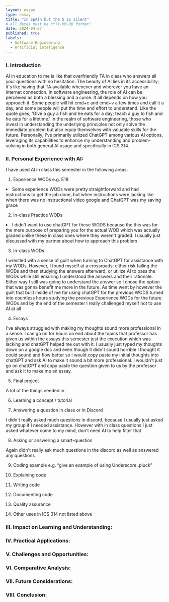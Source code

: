 ```yaml
---
layout: essay
type: essay
title: "In SpAIn but the S is silent"
# All dates must be YYYY-MM-DD format!
date: 2024-04-27
published: true
labels:
  - Software Engineering
  - Artificial inteligence
---
```


### I. Introduction
AI in education to me is like that overfriendly TA in class who answers all your questions with no hesitation. The beauty of AI lies in its accessibility; it's like having that TA available whenever and wherever you have an internet connection. In software engineering, the role of AI can be perceived as both a blessing and a curse. It all depends on how you approach it. Some people will hit cmd+c and cmd+v a few times and call it a day, and some people will put the time and effort to understand.  Like the quote goes, 'Give a guy a fish and he eats for a day; teach a guy to fish and he eats for a lifetime.' In the realm of software engineering, those who invest in understanding the underlying principles not only solve the immediate problem but also equip themselves with valuable skills for the future. Personally, I've primarily utilized ChatGPT among various AI options, leveraging its capabilities to enhance my understanding and problem-solving in both general AI usage and specifically in ICS 314.

### II. Personal Experience with AI:
I have used AI in class this semester in the following areas:

1. Experience WODs e.g. E18
<ui>
<li>Some experience WODs were pretty straightforward and had instructions to get the job done, but when instructions were lacking like when there was no instructional video google and ChatGPT was my saving grace</li>
</ui>

2. In-class Practice WODs
<ui>
<li>I didn't want to use chatGPT for these WODS because the this was for the mere purpose of preparing you for the actual WOD which was actually graded unlike these in class ones where they weren't graded. I usually just discussed with my partner about how to approach this problem
</li>
</ui>

3. In-class WODs
<p>I wrestled with a sense of guilt when turning to ChatGPT for assistance with my WODs. However, I found myself at a crossroads: either risk failing the WODs and then studying the answers afterward, or utilize AI to pass the WODs while still ensuring I understood the answers and their rationale. Either way I still was going to understand the answer so I chose the option that was gonna benefit me more in the future. As time went by however the guilt that built inside of me for using chatGPT for the previous WODS turned into countless hours studying the previous Experience WODs for the future WODs and by the end of the semester I really challenged myself not to use AI at all </p>

4. Essays
<p>I've always struggled with making my thoughts sound more professional in a sense. I can go on for hours on end about the topics that professor has given us within the essays this semester just the execution which was lacking and chatGPT helped me out with it. I usually just typed my thoughts down on a google doc and even though it didn't sound horrible I thought it could sound and flow better so I would copy paste my initial thoughts into chatGPT and ask AI to make it sound a bit more professional. I wouldn't just go on chatGPT and copy paste the question given to us by the professor and ask it to make me an essay. </p>

5. Final project
<p> A lot of the things needed in </p>

6. Learning a concept / tutorial

7. Answering a question in class or in Discord
<p>I didn't really asked much questions in discord, because I usually just asked my group if I needed assistance. However with in class questions I just asked whatever come to my mind, don't need AI to help filter that</p>

8. Asking or answering a smart-question
<p>Again didn't really ask much questions in the discord as well as answered any questions</p>

9. Coding example e.g. “give an example of using Underscore .pluck”

10. Explaining code

11. Writing code

12. Documenting code

13. Quality assurance

14. Other uses in ICS 314 not listed above


### III. Impact on Learning and Understanding:


### IV. Practical Applications:


### V. Challenges and Opportunities:


### VI. Comparative Analysis:


### VII. Future Considerations:


### VIII. Conclusion:

